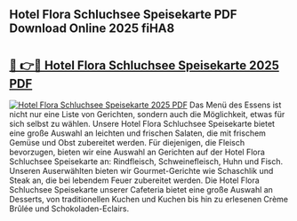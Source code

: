 ## Hotel Flora Schluchsee Speisekarte PDF Download Online 2025 fiHA8

# <h2><a href="http://gc8l6cr.nevu.top/?p=Hotel+Flora+Schluchsee+Speisekarte">🔗 👉🔴 Hotel Flora Schluchsee Speisekarte 2025 PDF</a></h2>

[![Hotel Flora Schluchsee Speisekarte 2025 PDF](https://i.imgur.com/dBaPXMq.png)](http://gc8l6cr.nevu.top/?p=Hotel+Flora+Schluchsee+Speisekarte)
Das Menü des Essens ist nicht nur eine Liste von Gerichten, sondern auch die Möglichkeit, etwas für sich selbst zu wählen. Unsere Hotel Flora Schluchsee Speisekarte bietet eine große Auswahl an leichten und frischen Salaten, die mit frischem Gemüse und Obst zubereitet werden. Für diejenigen, die Fleisch bevorzugen, bieten wir eine Auswahl an Gerichten auf der Hotel Flora Schluchsee Speisekarte an: Rindfleisch, Schweinefleisch, Huhn und Fisch. Unseren Auserwählten bieten wir Gourmet-Gerichte wie Schaschlik und Steak an, die bei lebendem Feuer zubereitet werden. Die Hotel Flora Schluchsee Speisekarte unserer Cafeteria bietet eine große Auswahl an Desserts, von traditionellen Kuchen und Kuchen bis hin zu erlesenen Crème Brûlée und Schokoladen-Eclairs.
